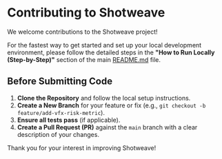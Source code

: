 # Contributing to Shotweave

We welcome contributions to the Shotweave project!

For the fastest way to get started and set up your local development environment, please follow the detailed steps in the **"How to Run Locally (Step-by-Step)"** section of the main [README.md](README.md) file.

## Before Submitting Code

1.  **Clone the Repository** and follow the local setup instructions.
2.  **Create a New Branch** for your feature or fix (e.g., `git checkout -b feature/add-vfx-risk-metric`).
3.  **Ensure all tests pass** (if applicable).
4.  **Create a Pull Request (PR)** against the `main` branch with a clear description of your changes.

Thank you for your interest in improving Shotweave!